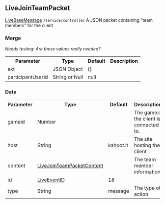 ## LiveJoinTeamPacket
<span class="extends"><a href="#/enum/LiveBaseMessage">LiveBaseMessage</a></span>
<span class="channel"><code>/service/controller</code></span>
A JSON packet containing "team members" for the client

### Merge
*Needs testing: Are these values really needed?*
<table>
  <tr>
    <th>Parameter</th>
    <th>Type</th>
    <th>Default</th>
    <th>Description</th>
  </tr>
  <tr>
    <td>ext</td>
    <td>JSON Object</td>
    <td>{}</td>
    <td></td>
  </tr>
  <tr>
    <td>participantUserId</td>
    <td>String or Null</td>
    <td>null</td>
    <td></td>
  </tr>
</table>

### Data
<table>
  <tr>
    <th>Parameter</th>
    <th>Type</th>
    <th>Default</th>
    <th>Description</th>
  </tr>
  <tr>
    <td>gameid</td>
    <td>Number</td>
    <td></td>
    <td>The gameid the client is connected to.</td>
  </tr>
  <tr>
    <td>host</td>
    <td>String</td>
    <td>kahoot.it</td>
    <td>The site hosting the client</td>
  </tr>
  <tr>
    <td>content</td>
    <td><a href="#/enum/LiveJoinTeamPacketContent">LiveJoinTeamPacketContent</a></td>
    <td></td>
    <td>The team member information.</td>
  </tr>
  <tr>
    <td>id</td>
    <td><a href="#/enum/LiveEventID">LiveEventID</a></td>
    <td>18</td>
    <td></td>
  </tr>
  <tr>
    <td>type</td>
    <td>String</td>
    <td>message</td>
    <td>The type of action</td>
  </tr>
</table>
